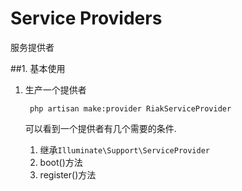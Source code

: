 # Service Providers

服务提供者

##1. 基本使用

1. 生产一个提供者

        php artisan make:provider RiakServiceProvider

    可以看到一个提供者有几个需要的条件.
    
    1. 继承`Illuminate\Support\ServiceProvider`
    2. boot()方法
    3. register()方法